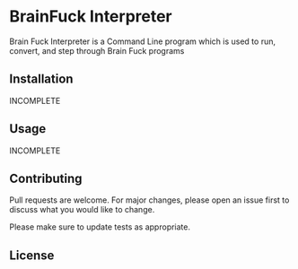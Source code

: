 # BrainFuck Interpreter

Brain Fuck Interpreter is a Command Line program which is used to run, convert, and step through Brain Fuck programs

## Installation

INCOMPLETE

## Usage

INCOMPLETE

## Contributing
Pull requests are welcome. For major changes, please open an issue first to discuss what you would like to change.

Please make sure to update tests as appropriate.

## License
